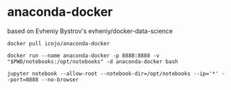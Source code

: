 # anaconda-docker
based on Evheniy Bystrov's evheniy/docker-data-science

```
docker pull icojo/anaconda-docker

docker run --name anaconda-docker -p 8888:8888 -v "$PWD/notebooks:/opt/notebooks" -d anaconda-docker bash

jupyter notebook --allow-root --notebook-dir=/opt/notebooks --ip='*' --port=8888 --no-browser
```
